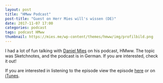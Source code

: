 ```yaml
---
layout: post
title: "HMww Podcast"
post-title: "Guest on Herr Mies will's wissen (DE)"
date: 2017-11-07 17:00
categories: podcast
tags: podcast HMww
thumbnail: https://mies.me/wp-content/themes/hmww/img/profilbild.png
---
```


I had a lot of fun talking with [Daniel Mies](https://twitter.com/danielmies) on his podcast, HMww. The topic was Sketchnotes, and the podcast is in German. If you are interested, check it out!

If you are interested in listening to the episode view the episode [here](https://mies.me/2017/11/08/hmww11-sketchnotes-mit-joy-clark/) or on [iTunes](https://itunes.apple.com/us/podcast/herr-mies-wills-wissen/id1257454170?mt=2).
